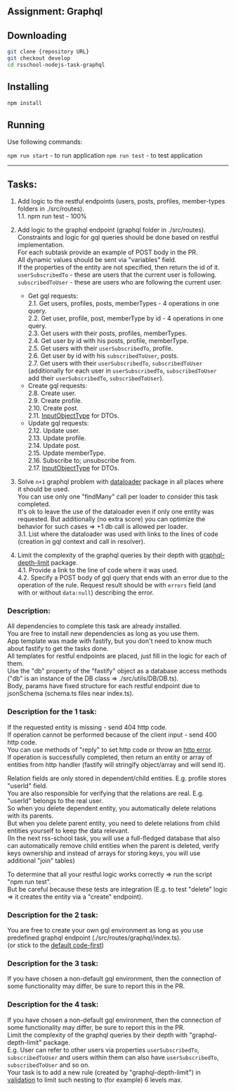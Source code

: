 ## Assignment: Graphql

## Downloading

```bash
git clone {repository URL}
git checkout develop
cd rsschool-nodejs-task-graphql
```

## Installing

```bash
npm install
```

## Running

Use following commands:

`npm run start` - to run application
`npm run test` - to test application

***
## Tasks:
1. Add logic to the restful endpoints (users, posts, profiles, member-types folders in ./src/routes).  
   1.1. npm run test - 100%  
2. Add logic to the graphql endpoint (graphql folder in ./src/routes).  
Constraints and logic for gql queries should be done based on restful implementation.  
For each subtask provide an example of POST body in the PR.  
All dynamic values should be sent via "variables" field.  
If the properties of the entity are not specified, then return the id of it.  
`userSubscribedTo` - these are users that the current user is following.  
`subscribedToUser` - these are users who are following the current user.  
   
   * Get gql requests:  
   2.1. Get users, profiles, posts, memberTypes - 4 operations in one query.  
   2.2. Get user, profile, post, memberType by id - 4 operations in one query.  
   2.3. Get users with their posts, profiles, memberTypes.  
   2.4. Get user by id with his posts, profile, memberType.  
   2.5. Get users with their `userSubscribedTo`, profile.  
   2.6. Get user by id with his `subscribedToUser`, posts.  
   2.7. Get users with their `userSubscribedTo`, `subscribedToUser` (additionally for each user in `userSubscribedTo`, `subscribedToUser` add their `userSubscribedTo`, `subscribedToUser`).  
   * Create gql requests:   
   2.8. Create user.  
   2.9. Create profile.  
   2.10. Create post.  
   2.11. [InputObjectType](https://graphql.org/graphql-js/type/#graphqlinputobjecttype) for DTOs.  
   * Update gql requests:  
   2.12. Update user.  
   2.13. Update profile.  
   2.14. Update post.  
   2.15. Update memberType.  
   2.16. Subscribe to; unsubscribe from.  
   2.17. [InputObjectType](https://graphql.org/graphql-js/type/#graphqlinputobjecttype) for DTOs.  

3. Solve `n+1` graphql problem with [dataloader](https://www.npmjs.com/package/dataloader) package in all places where it should be used.  
   You can use only one "findMany" call per loader to consider this task completed.  
   It's ok to leave the use of the dataloader even if only one entity was requested. But additionally (no extra score) you can optimize the behavior for such cases => +1 db call is allowed per loader.  
   3.1. List where the dataloader was used with links to the lines of code (creation in gql context and call in resolver).  
4. Limit the complexity of the graphql queries by their depth with [graphql-depth-limit](https://www.npmjs.com/package/graphql-depth-limit) package.   
   4.1. Provide a link to the line of code where it was used.  
   4.2. Specify a POST body of gql query that ends with an error due to the operation of the rule. Request result should be with `errors` field (and with or without `data:null`) describing the error.  

### Description:  
All dependencies to complete this task are already installed.  
You are free to install new dependencies as long as you use them.  
App template was made with fastify, but you don't need to know much about fastify to get the tasks done.  
All templates for restful endpoints are placed, just fill in the logic for each of them.  
Use the "db" property of the "fastify" object as a database access methods ("db" is an instance of the DB class => ./src/utils/DB/DB.ts).  
Body, params have fixed structure for each restful endpoint due to jsonSchema (schema.ts files near index.ts).  

### Description for the 1 task:
If the requested entity is missing - send 404 http code.  
If operation cannot be performed because of the client input - send 400 http code.  
You can use methods of "reply" to set http code or throw an [http error](https://github.com/fastify/fastify-sensible#fastifyhttperrors).  
If operation is successfully completed, then return an entity or array of entities from http handler (fastify will stringify object/array and will send it).  

Relation fields are only stored in dependent/child entities. E.g. profile stores "userId" field.  
You are also responsible for verifying that the relations are real. E.g. "userId" belongs to the real user.  
So when you delete dependent entity, you automatically delete relations with its parents.  
But when you delete parent entity, you need to delete relations from child entities yourself to keep the data relevant.   
(In the next rss-school task, you will use a full-fledged database that also can automatically remove child entities when the parent is deleted, verify keys ownership and instead of arrays for storing keys, you will use additional "join" tables)  

To determine that all your restful logic works correctly => run the script "npm run test".  
But be careful because these tests are integration (E.g. to test "delete" logic => it creates the entity via a "create" endpoint).  

### Description for the 2 task:  
You are free to create your own gql environment as long as you use predefined graphql endpoint (./src/routes/graphql/index.ts).  
(or stick to the [default code-first](https://github.dev/graphql/graphql-js/blob/ffa18e9de0ae630d7e5f264f72c94d497c70016b/src/__tests__/starWarsSchema.ts))  

### Description for the 3 task:
If you have chosen a non-default gql environment, then the connection of some functionality may differ, be sure to report this in the PR.  

### Description for the 4 task:  
If you have chosen a non-default gql environment, then the connection of some functionality may differ, be sure to report this in the PR.  
Limit the complexity of the graphql queries by their depth with "graphql-depth-limit" package.  
E.g. User can refer to other users via properties `userSubscribedTo`, `subscribedToUser` and users within them can also have `userSubscribedTo`, `subscribedToUser` and so on.  
Your task is to add a new rule (created by "graphql-depth-limit") in [validation](https://graphql.org/graphql-js/validation/) to limit such nesting to (for example) 6 levels max.
